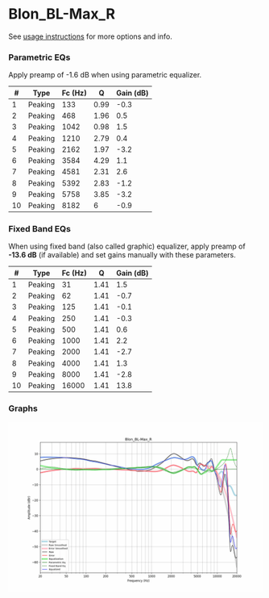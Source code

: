 # Blon_BL-Max_R
See [usage instructions](https://github.com/jaakkopasanen/AutoEq#usage) for more options and info.

### Parametric EQs
Apply preamp of -1.6 dB when using parametric equalizer.

|   # | Type    |   Fc (Hz) |    Q |   Gain (dB) |
|-----|---------|-----------|------|-------------|
|   1 | Peaking |       133 | 0.99 |        -0.3 |
|   2 | Peaking |       468 | 1.96 |         0.5 |
|   3 | Peaking |      1042 | 0.98 |         1.5 |
|   4 | Peaking |      1210 | 2.79 |         0.4 |
|   5 | Peaking |      2162 | 1.97 |        -3.2 |
|   6 | Peaking |      3584 | 4.29 |         1.1 |
|   7 | Peaking |      4581 | 2.31 |         2.6 |
|   8 | Peaking |      5392 | 2.83 |        -1.2 |
|   9 | Peaking |      5758 | 3.85 |        -3.2 |
|  10 | Peaking |      8182 | 6    |        -0.9 |

### Fixed Band EQs
When using fixed band (also called graphic) equalizer, apply preamp of **-13.6 dB** (if available) and set gains manually with these parameters.

|   # | Type    |   Fc (Hz) |    Q |   Gain (dB) |
|-----|---------|-----------|------|-------------|
|   1 | Peaking |        31 | 1.41 |         1.5 |
|   2 | Peaking |        62 | 1.41 |        -0.7 |
|   3 | Peaking |       125 | 1.41 |        -0.1 |
|   4 | Peaking |       250 | 1.41 |        -0.3 |
|   5 | Peaking |       500 | 1.41 |         0.6 |
|   6 | Peaking |      1000 | 1.41 |         2.2 |
|   7 | Peaking |      2000 | 1.41 |        -2.7 |
|   8 | Peaking |      4000 | 1.41 |         1.3 |
|   9 | Peaking |      8000 | 1.41 |        -2.8 |
|  10 | Peaking |     16000 | 1.41 |        13.8 |

### Graphs
![](./Blon_BL-Max_R.png)
